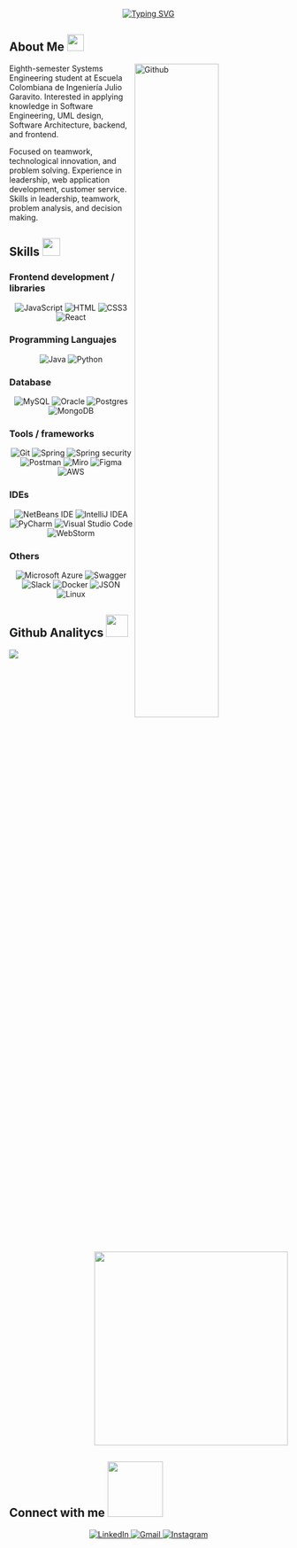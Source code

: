 <div align="center">
    
  [![Typing SVG](https://readme-typing-svg.herokuapp.com?font=+JetBrains+Mono&weight=700&size=35&letterSpacing=&duration=2000&pause=3000&color=FFFFFF&background=0D1117&center=true&vCenter=true&width=600&lines=%3C+%C2%A1Hi+there!+I'm+Santiago+%F0%9F%91%8B+%2F%3E)](https://git.io/typing-svg)

</div>

<div>
  <h2> About Me <img src = "https://github.com/7oSkaaa/7oSkaaa/blob/main/Images/about_me.gif?raw=true" width = 30px></h2>
    
  <img width="55%" align="right" alt="Github" src="https://raw.githubusercontent.com/onimur/.github/master/.resources/git-header.svg" />
    
  <p>
    Eighth-semester Systems Engineering student at Escuela Colombiana de Ingeniería Julio Garavito. 
    Interested in applying knowledge in Software Engineering, UML design, Software Architecture, backend, and frontend. 
  </p>
  <p>
    Focused on teamwork, technological innovation, and problem solving. 
    Experience in leadership, web application development, customer service.
    Skills in leadership, teamwork, problem analysis, and decision making.
  </p>
</div>

<div>
  <h2> Skills 
    <img src = "https://media2.giphy.com/media/QssGEmpkyEOhBCb7e1/giphy.gif?cid=ecf05e47a0n3gi1bfqntqmob8g9aid1oyj2wr3ds3mg700bl&rid=giphy.gif" width = 32px> 
  </h2>
  <h3> Frontend development / libraries</h3>
  <p align="center">
    <img alt="JavaScript" src="https://img.shields.io/badge/JavaScript-F7DF1E?style=for-the-badge&logo=javascript&logoColor=000">
    <img alt="HTML" src="https://img.shields.io/badge/HTML-%23E34F26.svg?style=for-the-badge&logo=html5&logoColor=white">
    <img alt="CSS3" src="https://img.shields.io/badge/CSS%20-%231572B6.svg?style=for-the-badge&logo=css3&logoColor=white">
    <img alt="React" src="https://img.shields.io/badge/React-%2320232a.svg?style=for-the-badge&logo=react&logoColor=%2361DAFB">
  </p>
  <h3> Programming Languajes </h3>
  <p align="center">
    <img alt="Java" src="https://img.shields.io/badge/Java-%23ED8B00.svg?style=for-the-badge&logo=openjdk&logoColor=white">
    <img alt="Python" src="https://img.shields.io/badge/Python%20-%2314354C.svg?style=for-the-badge&logo=python&logoColor=white">
  </p>
  <h3> Database </h3>
  <p align="center">
    <img alt="MySQL" src="https://img.shields.io/badge/MySQL-4479A1?style=for-the-badge&logo=mysql&logoColor=fff">
    <img alt="Oracle" src="https://custom-icon-badges.demolab.com/badge/Oracle-F80000?style=for-the-badge&logo=oracle&logoColor=fff">
    <img alt="Postgres" src="https://img.shields.io/badge/Postgres-%23316192.svg?style=for-the-badge&logo=postgresql&logoColor=white">
    <img alt="MongoDB" src="https://img.shields.io/badge/MongoDB-%234ea94b.svg?style=for-the-badge&logo=mongodb&logoColor=white">
  </p>
  <h3> Tools / frameworks </h3>
  <p align="center">
    <img alt="Git" src="https://img.shields.io/badge/Git-F05032?style=for-the-badge&logo=git&logoColor=fff">
    <img alt="Spring" src="https://img.shields.io/badge/Spring_Boot-6DB33F?style=for-the-badge&logo=spring-boot&logoColor=white">
    <img alt="Spring security" src="https://img.shields.io/badge/Spring_Security-6DB33F?style=for-the-badge&logo=Spring-Security&logoColor=white">
    <img alt="Postman" src="https://img.shields.io/badge/Postman-FF6C37?style=for-the-badge&logo=postman&logoColor=white">
    <img alt="Miro" src="https://img.shields.io/badge/Miro-050038?style=for-the-badge&logo=miro&logoColor=fff">
    <img alt="Figma" src="https://img.shields.io/badge/Figma-F24E1E?style=for-the-badge&logo=figma&logoColor=white">
    <img alt="AWS" src="https://custom-icon-badges.demolab.com/badge/AWS-%23FF9900.svg?style=for-the-badge&logo=aws&logoColor=white">
  </p>
  <h3> IDEs </h3>
  <p align="center">
    <img alt="NetBeans IDE" src="https://img.shields.io/badge/NetBeans%20IDE-1B6AC6.svg?style=for-the-badge&logo=apache-netbeans-ide&logoColor=white">
    <img alt="IntelliJ IDEA" src="https://img.shields.io/badge/IntelliJIDEA-000000.svg?style=for-the-badge&logo=intellij-idea&logoColor=white)">
    <img alt="PyCharm" src="https://img.shields.io/badge/PyCharm-000?style=for-the-badge&logo=pycharm&logoColor=fff">
    <img alt="Visual Studio Code" src="https://custom-icon-badges.demolab.com/badge/Visual%20Studio%20Code-0078d7.svg?style=for-the-badge&logo=vsc&logoColor=white">
    <img alt="WebStorm" src="https://img.shields.io/badge/WebStorm-000?style=for-the-badge&logo=webstorm&logoColor=fff">
  </p>
  <h3> Others </h3>
  <p align="center">
    <img alt="Microsoft Azure" src="https://custom-icon-badges.demolab.com/badge/Microsoft%20Azure-0089D6?style=for-the-badge&logo=msazure&logoColor=white">
    <img alt="Swagger" src="https://img.shields.io/badge/Swagger-85EA2D?style=for-the-badge&logo=insomnia&logoColor=000">
    <img alt="Slack" src="https://img.shields.io/badge/Slack-4A154B?style=for-the-badge&logo=slack&logoColor=fff">
    <img alt="Docker" src="https://img.shields.io/badge/Docker-2496ED?style=for-the-badge&logo=docker&logoColor=fff">
    <img alt="JSON" src="https://img.shields.io/badge/JSON-000?style=for-the-badge&logo=json&logoColor=fff">
    <img alt="Linux" src="https://img.shields.io/badge/Linux-FCC624?style=for-the-badge&logo=linux&logoColor=black">
  </p>
</div>

<div>
  <h2> Github Analitycs <img src="https://media.giphy.com/media/iY8CRBdQXODJSCERIr/giphy.gif" width="40px"> </h2>
  <p>
    <img align="left" src="https://github-readme-stats.vercel.app/api?username=Waldron63&show_icons=true&theme=ocean_dark" />
    <img align="right" src="https://github-readme-stats.vercel.app/api/top-langs/?username=Waldron63&layout=compact&theme=ocean_dark" width="350"/>
  </p>
  <br clear="all">
</div>

<div>
  <h2> Connect with me <img src='https://raw.githubusercontent.com/ShahriarShafin/ShahriarShafin/main/Assets/handshake.gif' width="100px"> </h2>
  <p align="center">
    <a href="https://www.linkedin.com/in/santiago-gualdron-rincon/" target="_blank">
      <img alt="LinkedIn" src="https://custom-icon-badges.demolab.com/badge/LinkedIn-0A66C2?style=for-the-badge&logo=linkedin-white&logoColor=fff">
    </a>
    <a href="ingsis.gualdron.santiago@gmail.com" target="_blank">
      <img alt="Gmail" src="https://img.shields.io/badge/Gmail-D14836?style=for-the-badge&logo=gmail&logoColor=white">
    </a>
    <a href="https://www.instagram.com/waldron_63/" target="_blank">
      <img alt="Instagram" src="https://img.shields.io/badge/Instagram-%23E4405F.svg?style=for-the-badge&logo=Instagram&logoColor=white">
    </a>
  </p>
</div>

<!--
Ideas, imagenes, gift y estructuras obtenidas de los siguientes repos:
https://github.com/Andr3xDev/Andr3xDev/blob/trunk/README.md
https://github.com/durgeshsamariya/awesome-github-profile-readme-templates/blob/master/templates/Aditya664.md
https://github.com/durgeshsamariya/awesome-github-profile-readme-templates/blob/master/templates/0xabdulkhalid.md
https://github.com/durgeshsamariya/awesome-github-profile-readme-templates/blob/master/templates/7oSkaaa.md
https://github.com/inttter/md-badges
-->


<!--
**Waldron63/Waldron63** is a ✨ _special_ ✨ repository because its `README.md` (this file) appears on your GitHub profile.
Here are some ideas to get you started:
- 🔭 I’m currently working on ...
- 🌱 I’m currently learning ...
- 👯 I’m looking to collaborate on ...
- 🤔 I’m looking for help with ...
- 💬 Ask me about ...
- 📫 How to reach me: ...
- 😄 Pronouns: ...
- ⚡ Fun fact: ...
-->
